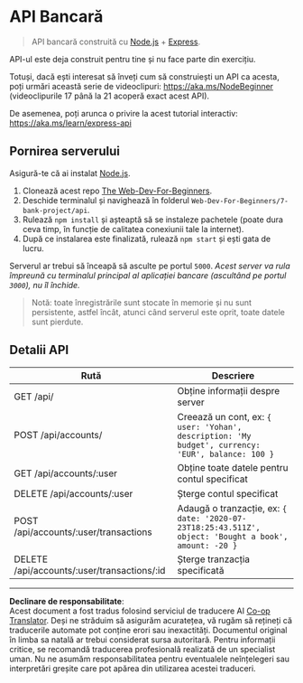 <!--
CO_OP_TRANSLATOR_METADATA:
{
  "original_hash": "9884f8c8a61cf56214450f8b16a094ce",
  "translation_date": "2025-08-27T22:55:01+00:00",
  "source_file": "7-bank-project/api/README.md",
  "language_code": "ro"
}
-->
# API Bancară

> API bancară construită cu [Node.js](https://nodejs.org) + [Express](https://expressjs.com/).

API-ul este deja construit pentru tine și nu face parte din exercițiu.

Totuși, dacă ești interesat să înveți cum să construiești un API ca acesta, poți urmări această serie de videoclipuri: https://aka.ms/NodeBeginner (videoclipurile 17 până la 21 acoperă exact acest API).

De asemenea, poți arunca o privire la acest tutorial interactiv: https://aka.ms/learn/express-api

## Pornirea serverului

Asigură-te că ai instalat [Node.js](https://nodejs.org).

1. Clonează acest repo [The Web-Dev-For-Beginners](https://github.com/microsoft/Web-Dev-For-Beginners).
2. Deschide terminalul și navighează în folderul `Web-Dev-For-Beginners/7-bank-project/api`.
3. Rulează `npm install` și așteaptă să se instaleze pachetele (poate dura ceva timp, în funcție de calitatea conexiunii tale la internet).
4. După ce instalarea este finalizată, rulează `npm start` și ești gata de lucru.

Serverul ar trebui să înceapă să asculte pe portul `5000`.
*Acest server va rula împreună cu terminalul principal al aplicației bancare (ascultând pe portul `3000`), nu îl închide.*

> Notă: toate înregistrările sunt stocate în memorie și nu sunt persistente, astfel încât, atunci când serverul este oprit, toate datele sunt pierdute.

## Detalii API

Rută                                         | Descriere
---------------------------------------------|------------------------------------
GET    /api/                                 | Obține informații despre server
POST   /api/accounts/                        | Creează un cont, ex: `{ user: 'Yohan', description: 'My budget', currency: 'EUR', balance: 100 }`
GET    /api/accounts/:user                   | Obține toate datele pentru contul specificat
DELETE /api/accounts/:user                   | Șterge contul specificat
POST   /api/accounts/:user/transactions      | Adaugă o tranzacție, ex: `{ date: '2020-07-23T18:25:43.511Z', object: 'Bought a book', amount: -20 }`
DELETE  /api/accounts/:user/transactions/:id | Șterge tranzacția specificată

---

**Declinare de responsabilitate**:  
Acest document a fost tradus folosind serviciul de traducere AI [Co-op Translator](https://github.com/Azure/co-op-translator). Deși ne străduim să asigurăm acuratețea, vă rugăm să rețineți că traducerile automate pot conține erori sau inexactități. Documentul original în limba sa natală ar trebui considerat sursa autoritară. Pentru informații critice, se recomandă traducerea profesională realizată de un specialist uman. Nu ne asumăm responsabilitatea pentru eventualele neînțelegeri sau interpretări greșite care pot apărea din utilizarea acestei traduceri.